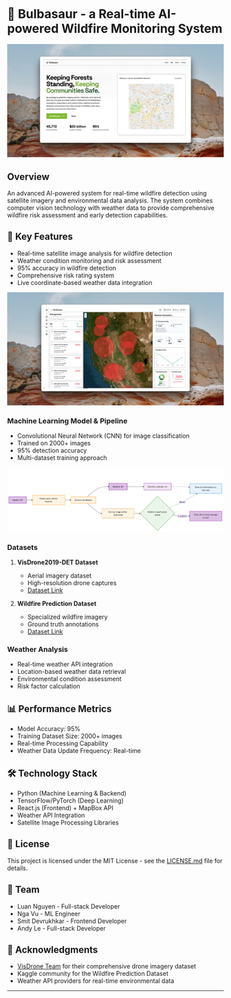 # 🌱 Bulbasaur - a Real-time AI-powered Wildfire Monitoring System

![Bulbasaur](homepage.jpg)

## Overview

An advanced AI-powered system for real-time wildfire detection using satellite imagery and environmental data analysis. The system combines computer vision technology with weather data to provide comprehensive wildfire risk assessment and early detection capabilities.

## 🎯 Key Features

- Real-time satellite image analysis for wildfire detection
- Weather condition monitoring and risk assessment
- 95% accuracy in wildfire detection
- Comprehensive risk rating system
- Live coordinate-based weather data integration

![Dashboard](dashboard.jpg)

### Machine Learning Model & Pipeline

- Convolutional Neural Network (CNN) for image classification
- Trained on 2000+ images
- 95% detection accuracy
- Multi-dataset training approach

![Pipeline](image.png)

### Datasets

1. **VisDrone2019-DET Dataset**

   - Aerial imagery dataset
   - High-resolution drone captures
   - [Dataset Link](https://huggingface.co/datasets/Voxel51/VisDrone2019-DET)

2. **Wildfire Prediction Dataset**
   - Specialized wildfire imagery
   - Ground truth annotations
   - [Dataset Link](https://www.kaggle.com/datasets/abdelghaniaaba/wildfire-prediction-dataset)

### Weather Analysis

- Real-time weather API integration
- Location-based weather data retrieval
- Environmental condition assessment
- Risk factor calculation

## 📊 Performance Metrics

- Model Accuracy: 95%
- Training Dataset Size: 2000+ images
- Real-time Processing Capability
- Weather Data Update Frequency: Real-time

## 🛠️ Technology Stack

- Python (Machine Learning & Backend)
- TensorFlow/PyTorch (Deep Learning)
- React.js (Frontend) + MapBox API
- Weather API Integration
- Satellite Image Processing Libraries

## 📝 License

This project is licensed under the MIT License - see the [LICENSE.md](LICENSE.md) file for details.

## 👥 Team

- Luan Nguyen - Full-stack Developer
- Nga Vu - ML Engineer
- Smit Devrukhkar - Frontend Developer
- Andy Le - Full-stack Developer

## 🙏 Acknowledgments

- [VisDrone Team](https://github.com/VisDrone/VisDrone-Dataset) for their comprehensive drone imagery dataset
- Kaggle community for the Wildfire Prediction Dataset
- Weather API providers for real-time environmental data

---
